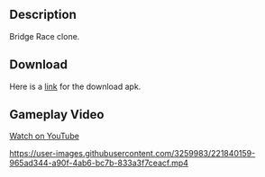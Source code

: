 ## Description
Bridge Race clone.

## Download

Here is a [link](https://github.com/ozeecode/bridge-race-clone/releases) for the download apk.

## Gameplay Video

[Watch on YouTube](https://youtu.be/f7Tztc-f5c0)

https://user-images.githubusercontent.com/3259983/221840159-965ad344-a90f-4ab6-bc7b-833a3f7ceacf.mp4
